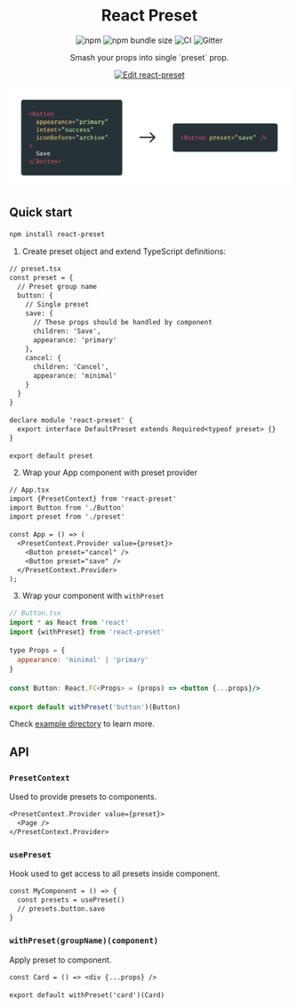 <h1 align="center">React Preset</h1>
<p align="center">
  <img  alt="npm" src="https://img.shields.io/npm/v/react-preset?color=blue" />
  <img
    alt="npm bundle size"
    src="https://img.shields.io/bundlephobia/min/react-preset"
  />
  <img
    alt="CI"
    src="https://github.com/Idered/react-preset/workflows/CI/badge.svg?event=push"
  />
  <img
    alt="Gitter"
    src="https://img.shields.io/gitter/room/Idered/react-preset"
  />
</p>
<p align="center">Smash your props into single `preset` prop.<p>
<p align="center">
  <a href="https://codesandbox.io/s/react-preset-tphq6"
    ><img
      alt="Edit react-preset"
      src="https://codesandbox.io/static/img/play-codesandbox.svg"
  /></a>
<p>




![](.github/example.png)

## Quick start

```sh
npm install react-preset
```

1.  Create preset object and extend TypeScript definitions:
```tsx
// preset.tsx
const preset = {
  // Preset group name
  button: {
    // Single preset
    save: {
      // These props should be handled by component
      children: 'Save',
      appearance: 'primary'
    },
    cancel: {
      children: 'Cancel',
      appearance: 'minimal'
    }
  }
}

declare module 'react-preset' {
  export interface DefaultPreset extends Required<typeof preset> {}
}

export default preset
```

2. Wrap your App component with preset provider
```tsx
// App.tsx
import {PresetContext} from 'react-preset'
import Button from './Button'
import preset from './preset'

const App = () => (
  <PresetContext.Provider value={preset}>
    <Button preset="cancel" />
    <Button preset="save" />
  </PresetContext.Provider>
);
```

3. Wrap your component with `withPreset`

```jsx
// Button.tsx
import * as React from 'react'
import {withPreset} from 'react-preset'

type Props = {
  appearance: 'minimal' | 'primary'
}

const Button: React.FC<Props> = (props) => <button {...props}/>

export default withPreset('button')(Button)
```


Check [example directory]('./example) to learn more.


## API

### `PresetContext`
Used to provide presets to components.

```tsx
<PresetContext.Provider value={preset}>
  <Page />
</PresetContext.Provider>
```

### `usePreset`
Hook used to get access to all presets inside component.

```tsx
const MyComponent = () => {
  const presets = usePreset()
  // presets.button.save
}
```

### `withPreset(groupName)(component)`
Apply preset to component.

```tsx
const Card = () => <div {...props} />

export default withPreset('card')(Card)
```



